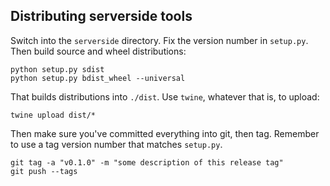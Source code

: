 
Distributing serverside tools
-----------------------------

Switch into the `serverside` directory. Fix the version number in `setup.py`. Then build source and wheel distributions:

	python setup.py sdist
	python setup.py bdist_wheel --universal

That builds distributions into `./dist`. Use `twine`, whatever that is, to upload:

	twine upload dist/*

Then make sure you've committed everything into git, then tag. Remember to use a tag version number that matches `setup.py`. 

	git tag -a "v0.1.0" -m "some description of this release tag"
	git push --tags

	